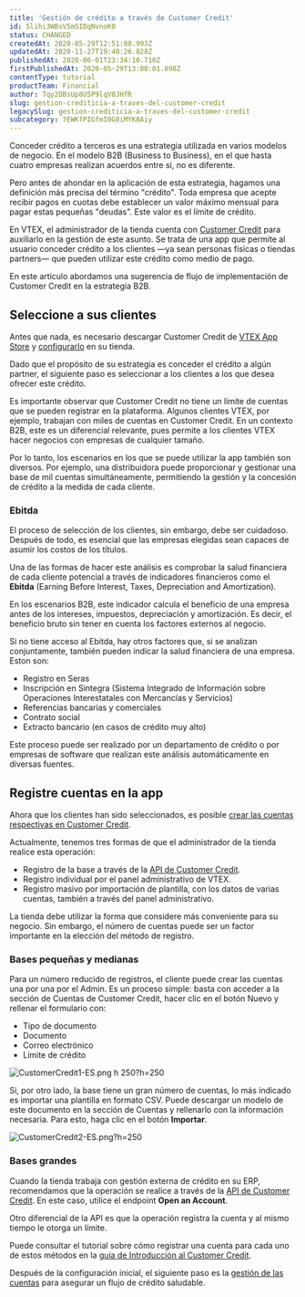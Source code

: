 ```yaml
---
title: 'Gestión de crédito a través de Customer Credit'
id: 5lihi3WBsV5mSIDqNvnoK0
status: CHANGED
createdAt: 2020-05-29T12:51:08.993Z
updatedAt: 2020-11-27T19:40:26.828Z
publishedAt: 2020-06-01T23:34:10.710Z
firstPublishedAt: 2020-05-29T13:00:01.098Z
contentType: tutorial
productTeam: Financial
author: 7qy2DBsUp8U5P9lqV0JHfR
slug: gestion-crediticia-a-traves-del-customer-credit
legacySlug: gestion-crediticia-a-traves-del-customer-credit
subcategory: 7EWKfPIGfmI0G8iMYK8Aiy
---
```


Conceder crédito a terceros es una estrategia utilizada en varios modelos de negocio. En el modelo B2B (Business to Business), en el que hasta cuatro empresas realizan acuerdos entre sí, no es diferente.

Pero antes de ahondar en la aplicación de esta estrategia, hagamos una definición más precisa del término "crédito". Toda empresa que acepte recibir pagos en cuotas debe establecer un valor máximo mensual para pagar estas pequeñas "deudas". Este valor es el límite de crédito.

En VTEX, el administrador de la tienda cuenta con [Customer Credit](https://help.vtex.com/es/tutorial/customer-credit-visao-geral--1uIqTjWxIIIEW0COMg4uE0) para auxiliarlo en la gestión de este asunto. Se trata de una app que permite al usuario conceder crédito a los clientes —ya sean personas físicas o tiendas partners— que pueden utilizar este crédito como medio de pago.

En este artículo abordamos una sugerencia de flujo de implementación de Customer Credit en la estrategia B2B.

## Seleccione a sus clientes

Antes que nada, es necesario descargar Customer Credit de [VTEX App Store](https://apps.vtex.com/) y [configurarlo](https://help.vtex.com/es/tracks/customer-credit-como-comecar--1hCRg21lXYy2seOKgqQ2CC/21ok0GBwmcIeaY2IukYMOg) en su tienda.

Dado que el propósito de su estrategia es conceder el crédito a algún partner, el siguiente paso es seleccionar a los clientes a los que desea ofrecer este crédito. 

Es importante observar que Customer Credit no tiene un límite de cuentas que se pueden registrar en la plataforma. Algunos clientes VTEX, por ejemplo, trabajan con miles de cuentas en Customer Credit. En un contexto B2B, este es un diferencial relevante, pues permite a los clientes VTEX hacer negocios con empresas de cualquier tamaño. 

Por lo tanto, los escenarios en los que se puede utilizar la app también son diversos. Por ejemplo, una distribuidora puede proporcionar y gestionar una base de mil cuentas simultáneamente, permitiendo la gestión y la concesión de crédito a la medida de cada cliente. 

### Ebitda

El proceso de selección de los clientes, sin embargo, debe ser cuidadoso. Después de todo, es esencial que las empresas elegidas sean capaces de asumir los costos de los títulos. 

Una de las formas de hacer este análisis es comprobar la salud financiera de cada cliente potencial a través de indicadores financieros como el __Ebitda__ (Earning Before Interest, Taxes, Depreciation and Amortization).

En los escenarios B2B, este indicador calcula el beneficio de una empresa antes de los intereses, impuestos, depreciación y amortización. Es decir, el beneficio bruto sin tener en cuenta los factores externos al negocio.

Si no tiene acceso al Ebitda, hay otros factores que, si se analizan conjuntamente, también pueden indicar la salud financiera de una empresa. Eston son:
- Registro en Seras
- Inscripción en Sintegra (Sistema Integrado de Información sobre Operaciones Interestatales con Mercancías y Servicios)
- Referencias bancarias y comerciales
- Contrato social
- Extracto bancario (en casos de crédito muy alto)

Este proceso puede ser realizado por un departamento de crédito o por empresas de software que realizan este análisis automáticamente en diversas fuentes. 

## Registre cuentas en la app

Ahora que los clientes han sido seleccionados, es posible [crear las cuentas respectivas en Customer Credit](https://help.vtex.com/es/tracks/customer-credit-como-comecar--1hCRg21lXYy2seOKgqQ2CC/7FHLd0cmxqqGeEUuc8uioU).

Actualmente, tenemos tres formas de que el administrador de la tienda realice esta operación:
- Registro de la base a través de la [API de Customer Credit](https://developers.vtex.com/reference/customer-credit-api-overview).
- Registro individual por el panel administrativo de VTEX.
- Registro masivo por importación de plantilla, con los datos de varias cuentas, también a través del panel administrativo. 

La tienda debe utilizar la forma que considere más conveniente para su negocio. Sin embargo, el número de cuentas puede ser un factor importante en la elección del método de registro.

### Bases pequeñas y medianas

Para un número reducido de registros, el cliente puede crear las cuentas una por una por el Admin. Es un proceso simple: basta con acceder a la sección de Cuentas de Customer Credit, hacer clic en el botón Nuevo y rellenar el formulario con:
- Tipo de documento
- Documento
- Correo electrónico
- Límite de crédito

![CustomerCredit1-ES.png h 250?h=250](//images.ctfassets.net/alneenqid6w5/5i2WziEg0CmHZ1yZGSId6q/88cc7d5c78daa86685773aa3ce28da38/CustomerCredit1-ES.png_h_250_h_250)

Si, por otro lado, la base tiene un gran número de cuentas, lo más indicado es importar una plantilla en formato CSV. Puede descargar un modelo de este documento en la sección de Cuentas y rellenarlo con la información necesaria. Para esto, haga clic en el botón __Importar__.

![CustomerCredit2-ES.png?h=250](//images.ctfassets.net/alneenqid6w5/2kPzHCdKHPtdTRISkPpBP5/1d8832a989213974eff370027c655b3c/CustomerCredit2-ES.png_h_250)

### Bases grandes

Cuando la tienda trabaja con gestión externa de crédito en su ERP, recomendamos que la operación se realice a través de la [API de Customer Credit](https://developers.vtex.com/reference/account-1#openanaccount). En este caso, utilice el endpoint __Open an Account__.

Otro diferencial de la API es que la operación registra la cuenta y al mismo tiempo le otorga un límite.

Puede consultar el tutorial sobre cómo registrar una cuenta para cada uno de estos métodos en la [guía de Introducción al Customer Credit](https://help.vtex.com/es/tracks/customer-credit-como-comecar--1hCRg21lXYy2seOKgqQ2CC/7FHLd0cmxqqGeEUuc8uioU).

Después de la configuración inicial, el siguiente paso es la [gestión de las cuentas](https://help.vtex.com/es/tracks/customer-credit-como-comecar--1hCRg21lXYy2seOKgqQ2CC/4eknoeqaj6EGC20amsm6Gc) para asegurar un flujo de crédito saludable. 
